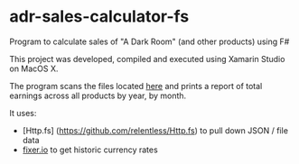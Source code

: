 # adr-sales-calculator-fs
Program to calculate sales of "A Dark Room" (and other products) using F#

This project was developed, compiled and executed using Xamarin Studio on MacOS X.

The program scans the files located [here](https://github.com/amirrajan/amirrajan.github.com/tree/master/adr-sales) and prints a report of total earnings across all products by year, by month.

It uses:
- [Http.fs] (https://github.com/relentless/Http.fs) to pull down JSON / file data
- [fixer.io](http://fixer.io/) to get historic currency rates
